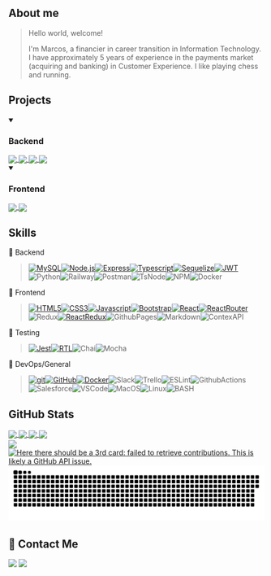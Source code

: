 ## About me

>Hello world, welcome!
>
>I'm Marcos, a financier in career transition in Information Technology.
>I have approximately 5 years of experience in the payments market (acquiring and banking) in Customer Experience. I like playing chess and running.

## Projects
 
<details open>
<summary><h3> Backend</h3></summary>
 

<a href="https://github.com/dopimentel/backend-trybe-futebol-clube#gh-dark-mode-only">
  <img height=150 align="center" src="https://github-readme-stats.vercel.app/api/pin/?username=dopimentel&repo=backend-trybe-futebol-clube&theme=dark#gh-dark-mode-only" />
</a>
<a href="https://github.com/dopimentel/backend-trybe-futebol-clube#gh-light-mode-only">
  <img height=150 align="center" src="https://github-readme-stats.vercel.app/api/pin/?username=dopimentel&repo=backend-trybe-futebol-clube&theme=light#gh-light-mode-only" />
</a>



<a href="https://github.com/dopimentel/backend-trybers-and-dragons#gh-dark-mode-only">
  <img height=150 align="center" src="https://github-readme-stats.vercel.app/api/pin/?username=dopimentel&repo=backend-trybers-and-dragons&theme=dark#gh-dark-mode-only" />
</a>
<a href="https://github.com/dopimentel/backend-trybers-and-dragons#gh-light-mode-only">
  <img height=150 align="center" src="https://github-readme-stats.vercel.app/api/pin/?username=dopimentel&repo=backend-trybers-and-dragons&theme=light#gh-light-mode-only" />
</a>


</details>

<details open>
<summary><h3> Frontend</h3></summary>
 <a href="https://github.com/dopimentel/frontend-starwars-planets-search#gh-dark-mode-only">
  <img height=150 align="center" src="https://github-readme-stats.vercel.app/api/pin/?username=dopimentel&repo=frontend-starwars-planets-search&theme=dark#gh-dark-mode-only" />
</a>
<a href="https://github.com/dopimentel/frontend-starwars-planets-search#gh-light-mode-only">
  <img height=150 align="center" src="https://github-readme-stats.vercel.app/api/pin/?username=dopimentel&repo=frontend-starwars-planets-search&theme=light#gh-light-mode-only" />
</a>
</details>

## Skills

📍 Backend
> [![MySQL][MySQL]][MySQL-url][![Node.js][Node.js]][Node.js-url][![Express][Express]][Express-url][![Typescript][Typescript]][Typescript-url][![Sequelize][Sequelize]][Sequelize-url][![JWT][JWT]][JWT-url]![Python][Python]![Railway][Railway]![Postman][Postman]![TsNode][TsNode]![NPM][NPM]![Docker]

<!-- BACK-END -->
[MySQL]: https://img.shields.io/badge/mysql-4479A1?style=for-the-badge&logo=mysql&logoColor=white
[MySQL-url]: https://dev.mysql.com/doc/
[Node.js]: https://img.shields.io/badge/node.js-339933?style=for-the-badge&logo=node.js&logoColor=white
[Node.js-url]: https://nodejs.org/
[Typescript]: https://img.shields.io/badge/typescript-3178C6?style=for-the-badge&logo=typescript&logoColor=white
[Typescript-url]: https://www.typescriptlang.org/
[Typescript-url]: https://www.typescriptlang.org/
[Docker]: https://img.shields.io/badge/docker-2496ED?style=for-the-badge&logo=docker&logoColor=white
[Docker-url]: https://www.docker.com/
[Sequelize]: https://img.shields.io/badge/Sequelize-52B0E7?style=for-the-badge&logo=Sequelize&logoColor=white
[Sequelize-url]: https://github.com/dopimentel/back-end-trybe-futebol-clube
[Express]: https://img.shields.io/badge/Express%20js-000000?style=for-the-badge&logo=express&logoColor=white
[Express-url]: https://github.com/dopimentel/back-end-trybe-futebol-clube
[JWT]: https://img.shields.io/badge/JWT-000000?style=for-the-badge&logo=JSON%20web%20tokens&logoColor=white
[JWT-url]: https://github.com/dopimentel/back-end-trybe-futebol-clube
[Python]: https://img.shields.io/badge/python-3670A0?style=for-the-badge&logo=python&logoColor=ffdd54
[Railway]: https://img.shields.io/badge/Railway-131415?style=for-the-badge&logo=railway&logoColor=white
[Postman]: https://img.shields.io/badge/Postman-FF6C37?style=for-the-badge&logo=Postman&logoColor=white
[TsNode]: https://img.shields.io/badge/ts--node-3178C6?style=for-the-badge&logo=ts-node&logoColor=white
[NPM]: https://img.shields.io/badge/npm-CB3837?style=for-the-badge&logo=npm&logoColor=white

📍 Frontend

> [![HTML5][HTML5]][HTML5-url][![CSS3][CSS3]][CSS3-url][![Javascript][Javascript]][Javascript-url][![Bootstrap][Bootstrap.com]][Bootstrap-url][![React][React.js]][React-url][![ReactRouter][ReactRouter]][ReactRouter-url]![Redux][Redux][![ReactRedux][ReactRedux.js]][ReactRedux-url]![GithubPages][GithubPages]![Markdown][Markdown]![ContexAPI][ContextAPI]



<!-- FRONT END -->
[ContextAPI]: https://img.shields.io/badge/Context_API-0088CC.svg?&style=for-the-badge&logo=react&logoColor=white
[HTML5]: https://img.shields.io/badge/html5-E34F26?style=for-the-badge&logo=html5&logoColor=white
[HTML5-URL]: https://developer.mozilla.org/en-US/docs/Glossary/HTML5
[CSS3]: https://img.shields.io/badge/css_3-1572B6?style=for-the-badge&logo=css3&logoColor=white
[CSS3-url]: https://developer.mozilla.org/pt-BR/docs/Web/CSS
[Javascript]: https://img.shields.io/badge/javascript-%23323330.svg?style=for-the-badge&logo=javascript&logoColor=%23F7DF1E
[Javascript-url]: https://developer.mozilla.org/pt-BR/docs/Web/JavaScript
[Bootstrap.com]: https://img.shields.io/badge/Bootstrap-563D7C?style=for-the-badge&logo=bootstrap&logoColor=white
[Bootstrap-url]: https://getbootstrap.com
[React.js]: https://img.shields.io/badge/React-20232A?style=for-the-badge&logo=react&logoColor=61DAFB
[React-url]: https://reactjs.org/
[ReactRedux.js]: https://img.shields.io/badge/react_redux-764ABC?style=for-the-badge&logo=redux&logoColor=white
[ReactRedux-url]: https://react-redux.js.org/
[ReactRouter]: https://img.shields.io/badge/React_Router-20232A?style=for-the-badge&logo=reactrouter&logoColor=CA4245
[ReactRouter-url]: https://reactrouter.com/en/main
[Redux]: https://img.shields.io/badge/Redux-593D88?style=for-the-badge&logo=redux&logoColor=white
[GithubPages]: https://img.shields.io/badge/GitHub%20Pages-222222?style=for-the-badge&logo=GitHub%20Pages&logoColor=white
[Markdown]: https://img.shields.io/badge/Markdown-000000?style=for-the-badge&logo=markdown&logoColor=white


📍 Testing

 > [![Jest][Jest]][Jest-url][![RTL][RTL]][RTL-url]![Chai][Chai]![Mocha][Mocha]

 <!-- TESTING -->
[Jest]: https://img.shields.io/badge/jest-C21325?style=for-the-badge&logo=jest&logoColor=white
[Jest-url]: https://jestjs.io/
[RTL]: https://img.shields.io/badge/testing_library-E33332?style=for-the-badge&logo=testing-library&logoColor=white
[RTL-url]: https://testing-library.com/
[Chai]: https://img.shields.io/badge/chai-A30701?style=for-the-badge&logo=chai&logoColor=white
[Mocha]: https://img.shields.io/badge/Mocha-8D6748?style=for-the-badge&logo=Mocha&logoColor=white

📍 DevOps/General

 >[![git][git]][git-url][![GitHub][GitHub]][GitHub-url][![Docker][Docker]][Docker-url]![Slack][Slack]![Trello][Trello]![ESLint][ESLint]![GithubActions][GithubActions]![Salesforce][Salesforce]![VSCode][VSCode]![MacOS][MacOS]![Linux][Linux]![BASH][BASH]
 
[git]: https://img.shields.io/badge/git-F05032?style=for-the-badge&logo=git&logoColor=white
[git-url]: https://git-scm.com/doc
[GitHub]: https://img.shields.io/badge/GitHub-100000?style=for-the-badge&logo=github&logoColor=white
[GitHub-url]: https://github.com/dopimentel
[Slack]: https://img.shields.io/badge/Slack-4A154B?style=for-the-badge&logo=slack&logoColor=white
[Trello]: https://img.shields.io/badge/Trello-0052CC?style=for-the-badge&logo=trello&logoColor=white
[Shell]: https://img.shields.io/badge/Shell_Script-121011?style=for-the-badge&logo=gnu-bash&logoColor=white
[ESLint]: https://img.shields.io/badge/eslint-3A33D1?style=for-the-badge&logo=eslint&logoColor=white
[GithubActions]: https://img.shields.io/badge/GitHub_Actions-2088FF?style=for-the-badge&logo=github-actions&logoColor=white
[Salesforce]: https://img.shields.io/badge/Salesforce-00A1E0?style=for-the-badge&logo=Salesforce&logoColor=white
[VSCode]: https://img.shields.io/badge/Vscode-007ACC?style=for-the-badge&logo=visual-studio-code&logoColor=white
[MacOS]: https://img.shields.io/badge/mac%20os-000000?style=for-the-badge&logo=apple&logoColor=white
[Linux]: https://img.shields.io/badge/Linux-FCC624?style=for-the-badge&logo=linux&logoColor=black
[BASH]: https://img.shields.io/badge/Bash-4EAA25.svg?&style=for-the-badge&logo=GNUBash&logoColor=white



## GitHub Stats


<a href="https://github.com/dopimentel/github-readme-stats#gh-dark-mode-only">
  <img height=200 align="center" src="https://dopimentel-github-readme-stats.vercel.app/api?username=dopimentel&show_icons=true&rank_icon=percentile&theme=dark#gh-dark-mode-only" />
</a>
<a href="https://github.com/dopimentel/github-readme-stats#gh-light-mode-only">
  <img height=200 align="center" src="https://dopimentel-github-readme-stats.vercel.app/api?username=dopimentel&show_icons=true&rank_icon=percentile&theme=light#gh-light-mode-only" />
</a>


<a href="https://github.com/dopimentel/github-readme-stats#gh-dark-mode-only">
  <img height=200 align="center" src="https://dopimentel-github-readme-stats.vercel.app/api/top-langs?username=dopimentel&size_weight=1&count_weight=0&layout=compact&langs_count=8&card_width=320&show_icons=true&theme=dark#gh-dark-mode-only" />
</a>
<a href="https://github.com/dopimentel/github-readme-stats#gh-light-mode-only">
  <img height=200 align="center" src="https://dopimentel-github-readme-stats.vercel.app/api/top-langs?username=dopimentel&size_weight=1&count_weight=0&layout=compact&langs_count=8&card_width=320&show_icons=true&theme=light#gh-light-mode-only" />
</a>

<br>

<a href="https://github.com/dopimentel/github-readme-stats#gh-dark-mode-only">
  <img height=189 align="center" src="https://github-readme-streak-stats.herokuapp.com/?user=dopimentel&theme=dark#gh-dark-mode-only" />
</a>
<a href="https://github.com/dopimentel/github-readme-stats#gh-light-mode-only">
  <img height=189 align="center" src="https://github-readme-streak-stats.herokuapp.com/?user=dopimentel&theme=light#gh-light-mode-only" alt="Here there should be a 3rd card: failed to retrieve contributions. This is likely a GitHub API issue." />
</a>



  
<picture>
  <source media="(prefers-color-scheme: dark)" srcset="https://raw.githubusercontent.com/dopimentel/dopimentel/output/github-contribution-grid-snake-dark.svg">
  <source media="(prefers-color-scheme: light)" srcset="https://raw.githubusercontent.com/dopimentel/dopimentel/output/github-contribution-grid-snake.svg">
  <img alt="github contribution grid snake animation" src="https://raw.githubusercontent.com/dopimentel/dopimentel/output/github-contribution-grid-snake.svg">
</picture>

## 💬 Contact Me

<div align="left" style="display: inline_block">
  
  <a href="https://www.linkedin.com/in/marcoscoutinho" target="_blank"><img height="28rem" src="https://img.shields.io/badge/LinkedIn-0077B5?style=for-the-badge&logo=linkedin&logoColor=white"></a> 
  <a href = "mailto:mpc_marcos@hotmail.com"><img height="28rem" src="https://img.shields.io/badge/outlook-0078D4?style=for-the-badge&logo=microsoftoutlook&logoColor=white" target="_blank"></a>
</div>
